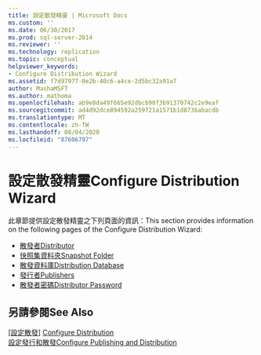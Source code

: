 ```yaml
---
title: 設定散發精靈 | Microsoft Docs
ms.custom: ''
ms.date: 06/30/2017
ms.prod: sql-server-2014
ms.reviewer: ''
ms.technology: replication
ms.topic: conceptual
helpviewer_keywords:
- Configure Distribution Wizard
ms.assetid: f7d97977-0e2b-40c6-a4ce-2d5bc32a91a7
author: MashaMSFT
ms.author: mathoma
ms.openlocfilehash: ab9e8da49f665e92dbcb98f3b91370742c2e9eaf
ms.sourcegitcommit: ad4d92dce894592a259721a1571b1d8736abacdb
ms.translationtype: MT
ms.contentlocale: zh-TW
ms.lasthandoff: 08/04/2020
ms.locfileid: "87606797"
---
```

# <a name="configure-distribution-wizard"></a><span data-ttu-id="bfa61-102">設定散發精靈</span><span class="sxs-lookup"><span data-stu-id="bfa61-102">Configure Distribution Wizard</span></span>
  <span data-ttu-id="bfa61-103">此章節提供設定散發精靈之下列頁面的資訊：</span><span class="sxs-lookup"><span data-stu-id="bfa61-103">This section provides information on the following pages of the Configure Distribution Wizard:</span></span>  
  
-   [<span data-ttu-id="bfa61-104">散發者</span><span class="sxs-lookup"><span data-stu-id="bfa61-104">Distributor</span></span>](distributor.md)
-   [<span data-ttu-id="bfa61-105">快照集資料夾</span><span class="sxs-lookup"><span data-stu-id="bfa61-105">Snapshot Folder</span></span>](snapshot-folder.md)  
-   [<span data-ttu-id="bfa61-106">散發資料庫</span><span class="sxs-lookup"><span data-stu-id="bfa61-106">Distribution Database</span></span>](distribution-database.md)  
-   [<span data-ttu-id="bfa61-107">發行者</span><span class="sxs-lookup"><span data-stu-id="bfa61-107">Publishers</span></span>](publishers.md)  
-   [<span data-ttu-id="bfa61-108">散發者密碼</span><span class="sxs-lookup"><span data-stu-id="bfa61-108">Distributor Password</span></span>](distributor-password.md)  
  
## <a name="see-also"></a><span data-ttu-id="bfa61-109">另請參閱</span><span class="sxs-lookup"><span data-stu-id="bfa61-109">See Also</span></span>  
 <span data-ttu-id="bfa61-110">[[設定散發]](configure-distribution.md) </span><span class="sxs-lookup"><span data-stu-id="bfa61-110">[Configure Distribution](configure-distribution.md) </span></span>  
 [<span data-ttu-id="bfa61-111">設定發行和散發</span><span class="sxs-lookup"><span data-stu-id="bfa61-111">Configure Publishing and Distribution</span></span>](configure-publishing-and-distribution.md)   

  
  
